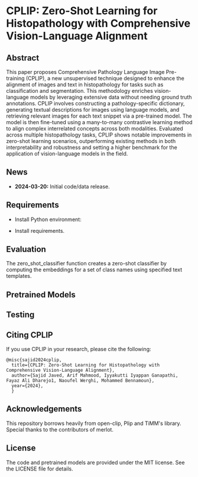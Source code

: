 # CPLIP: Zero-Shot Learning for Histopathology with Comprehensive Vision-Language Alignment

## Abstract

This paper proposes Comprehensive Pathology Language Image Pre-training (CPLIP), a new unsupervised technique designed to enhance the alignment of images and text in histopathology for tasks such as classification and segmentation. This methodology enriches vision-language models by leveraging extensive data without needing ground truth annotations. CPLIP involves constructing a pathology-specific dictionary, generating textual descriptions for images using language models, and retrieving relevant images for each text snippet via a pre-trained model. The model is then fine-tuned using a many-to-many contrastive learning method to align complex interrelated concepts across both modalities. Evaluated across multiple histopathology tasks, CPLIP shows notable improvements in zero-shot learning scenarios, outperforming existing methods in both interpretability and robustness and setting a higher benchmark for the application of vision-language models in the field.

## News

- **2024-03-20:** Initial code/data release.


## Requirements

- Install Python environment:
 
- Install requirements.


## Evaluation
The zero_shot_classifier function creates a zero-shot classifier by computing the embeddings for a set of class names using specified text templates.



## Pretrained Models



## Testing



## Citing CPLIP

If you use CPLIP in your research, please cite the following:

```
@misc{sajid2024cplip,
  title={CPLIP: Zero-Shot Learning for Histopathology with Comprehensive Vision-Language Alignment},
  author={Sajid Javed, Arif Mahmood, Iyyakutti Iyappan Ganapathi, Fayaz Ali Dharejo1, Naoufel Werghi, Mohammed Bennamoun},
  year={2024},
  }
```

## Acknowledgements

This repository borrows heavily from open-clip, Plip and TiMM's library. Special thanks to the contributors of merlot.

## License

The code and pretrained models are provided under the MIT license. See the LICENSE file for details.
